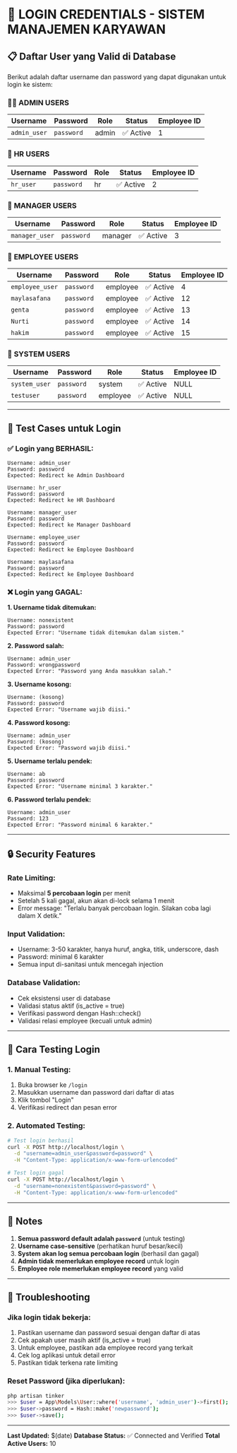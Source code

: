 # 🔐 LOGIN CREDENTIALS - SISTEM MANAJEMEN KARYAWAN

## 📋 **Daftar User yang Valid di Database**

Berikut adalah daftar username dan password yang dapat digunakan untuk login ke sistem:

### 👨‍💼 **ADMIN USERS**
| Username | Password | Role | Status | Employee ID |
|----------|----------|------|--------|-------------|
| `admin_user` | `password` | admin | ✅ Active | 1 |

### 👥 **HR USERS**
| Username | Password | Role | Status | Employee ID |
|----------|----------|------|--------|-------------|
| `hr_user` | `password` | hr | ✅ Active | 2 |

### 👔 **MANAGER USERS**
| Username | Password | Role | Status | Employee ID |
|----------|----------|------|--------|-------------|
| `manager_user` | `password` | manager | ✅ Active | 3 |

### 👷 **EMPLOYEE USERS**
| Username | Password | Role | Status | Employee ID |
|----------|----------|------|--------|-------------|
| `employee_user` | `password` | employee | ✅ Active | 4 |
| `maylasafana` | `password` | employee | ✅ Active | 12 |
| `genta` | `password` | employee | ✅ Active | 13 |
| `Nurti` | `password` | employee | ✅ Active | 14 |
| `hakim` | `password` | employee | ✅ Active | 15 |

### 🔧 **SYSTEM USERS**
| Username | Password | Role | Status | Employee ID |
|----------|----------|------|--------|-------------|
| `system_user` | `password` | system | ✅ Active | NULL |
| `testuser` | `password` | employee | ✅ Active | NULL |

---

## 🧪 **Test Cases untuk Login**

### ✅ **Login yang BERHASIL:**
```
Username: admin_user
Password: password
Expected: Redirect ke Admin Dashboard
```

```
Username: hr_user
Password: password
Expected: Redirect ke HR Dashboard
```

```
Username: manager_user
Password: password
Expected: Redirect ke Manager Dashboard
```

```
Username: employee_user
Password: password
Expected: Redirect ke Employee Dashboard
```

```
Username: maylasafana
Password: password
Expected: Redirect ke Employee Dashboard
```

### ❌ **Login yang GAGAL:**

**1. Username tidak ditemukan:**
```
Username: nonexistent
Password: password
Expected Error: "Username tidak ditemukan dalam sistem."
```

**2. Password salah:**
```
Username: admin_user
Password: wrongpassword
Expected Error: "Password yang Anda masukkan salah."
```

**3. Username kosong:**
```
Username: (kosong)
Password: password
Expected Error: "Username wajib diisi."
```

**4. Password kosong:**
```
Username: admin_user
Password: (kosong)
Expected Error: "Password wajib diisi."
```

**5. Username terlalu pendek:**
```
Username: ab
Password: password
Expected Error: "Username minimal 3 karakter."
```

**6. Password terlalu pendek:**
```
Username: admin_user
Password: 123
Expected Error: "Password minimal 6 karakter."
```

---

## 🔒 **Security Features**

### **Rate Limiting:**
- Maksimal **5 percobaan login** per menit
- Setelah 5 kali gagal, akun akan di-lock selama 1 menit
- Error message: "Terlalu banyak percobaan login. Silakan coba lagi dalam X detik."

### **Input Validation:**
- Username: 3-50 karakter, hanya huruf, angka, titik, underscore, dash
- Password: minimal 6 karakter
- Semua input di-sanitasi untuk mencegah injection

### **Database Validation:**
- Cek eksistensi user di database
- Validasi status aktif (is_active = true)
- Verifikasi password dengan Hash::check()
- Validasi relasi employee (kecuali untuk admin)

---

## 🚀 **Cara Testing Login**

### **1. Manual Testing:**
1. Buka browser ke `/login`
2. Masukkan username dan password dari daftar di atas
3. Klik tombol "Login"
4. Verifikasi redirect dan pesan error

### **2. Automated Testing:**
```bash
# Test login berhasil
curl -X POST http://localhost/login \
  -d "username=admin_user&password=password" \
  -H "Content-Type: application/x-www-form-urlencoded"

# Test login gagal
curl -X POST http://localhost/login \
  -d "username=nonexistent&password=password" \
  -H "Content-Type: application/x-www-form-urlencoded"
```

---

## 📝 **Notes**

1. **Semua password default adalah `password`** (untuk testing)
2. **Username case-sensitive** (perhatikan huruf besar/kecil)
3. **System akan log semua percobaan login** (berhasil dan gagal)
4. **Admin tidak memerlukan employee record** untuk login
5. **Employee role memerlukan employee record** yang valid

---

## 🔧 **Troubleshooting**

### **Jika login tidak bekerja:**
1. Pastikan username dan password sesuai dengan daftar di atas
2. Cek apakah user masih aktif (is_active = true)
3. Untuk employee, pastikan ada employee record yang terkait
4. Cek log aplikasi untuk detail error
5. Pastikan tidak terkena rate limiting

### **Reset Password (jika diperlukan):**
```bash
php artisan tinker
>>> $user = App\Models\User::where('username', 'admin_user')->first();
>>> $user->password = Hash::make('newpassword');
>>> $user->save();
```

---

**Last Updated:** $(date)
**Database Status:** ✅ Connected and Verified
**Total Active Users:** 10
